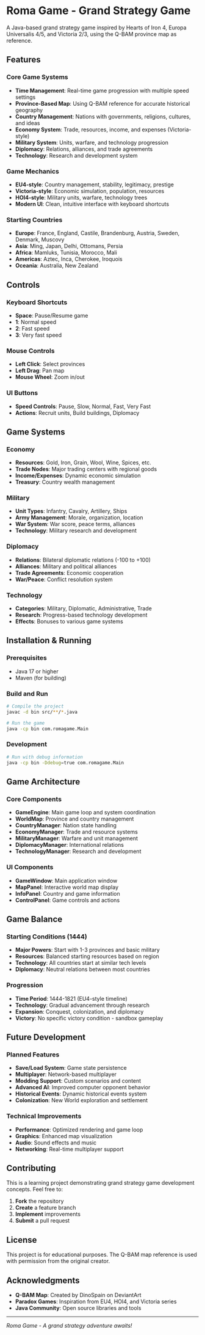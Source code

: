 # Roma Game - Grand Strategy Game

A Java-based grand strategy game inspired by Hearts of Iron 4, Europa Universalis 4/5, and Victoria 2/3, using the Q-BAM province map as reference.

## Features

### Core Game Systems

- **Time Management**: Real-time game progression with multiple speed settings
- **Province-Based Map**: Using Q-BAM reference for accurate historical geography
- **Country Management**: Nations with governments, religions, cultures, and ideas
- **Economy System**: Trade, resources, income, and expenses (Victoria-style)
- **Military System**: Units, warfare, and technology progression
- **Diplomacy**: Relations, alliances, and trade agreements
- **Technology**: Research and development system

### Game Mechanics

- **EU4-style**: Country management, stability, legitimacy, prestige
- **Victoria-style**: Economic simulation, population, resources
- **HOI4-style**: Military units, warfare, technology trees
- **Modern UI**: Clean, intuitive interface with keyboard shortcuts

### Starting Countries

- **Europe**: France, England, Castile, Brandenburg, Austria, Sweden, Denmark, Muscovy
- **Asia**: Ming, Japan, Delhi, Ottomans, Persia
- **Africa**: Mamluks, Tunisia, Morocco, Mali
- **Americas**: Aztec, Inca, Cherokee, Iroquois
- **Oceania**: Australia, New Zealand

## Controls

### Keyboard Shortcuts

- **Space**: Pause/Resume game
- **1**: Normal speed
- **2**: Fast speed  
- **3**: Very fast speed

### Mouse Controls

- **Left Click**: Select provinces
- **Left Drag**: Pan map
- **Mouse Wheel**: Zoom in/out

### UI Buttons

- **Speed Controls**: Pause, Slow, Normal, Fast, Very Fast
- **Actions**: Recruit units, Build buildings, Diplomacy

## Game Systems

### Economy

- **Resources**: Gold, Iron, Grain, Wool, Wine, Spices, etc.
- **Trade Nodes**: Major trading centers with regional goods
- **Income/Expenses**: Dynamic economic simulation
- **Treasury**: Country wealth management

### Military

- **Unit Types**: Infantry, Cavalry, Artillery, Ships
- **Army Management**: Morale, organization, location
- **War System**: War score, peace terms, alliances
- **Technology**: Military research and development

### Diplomacy

- **Relations**: Bilateral diplomatic relations (-100 to +100)
- **Alliances**: Military and political alliances
- **Trade Agreements**: Economic cooperation
- **War/Peace**: Conflict resolution system

### Technology

- **Categories**: Military, Diplomatic, Administrative, Trade
- **Research**: Progress-based technology development
- **Effects**: Bonuses to various game systems

## Installation & Running

### Prerequisites

- Java 17 or higher
- Maven (for building)

### Build and Run

```bash
# Compile the project
javac -d bin src/**/*.java

# Run the game
java -cp bin com.romagame.Main
```

### Development

```bash
# Run with debug information
java -cp bin -Ddebug=true com.romagame.Main
```

## Game Architecture

### Core Components

- **GameEngine**: Main game loop and system coordination
- **WorldMap**: Province and country management
- **CountryManager**: Nation state handling
- **EconomyManager**: Trade and resource systems
- **MilitaryManager**: Warfare and unit management
- **DiplomacyManager**: International relations
- **TechnologyManager**: Research and development

### UI Components

- **GameWindow**: Main application window
- **MapPanel**: Interactive world map display
- **InfoPanel**: Country and game information
- **ControlPanel**: Game controls and actions

## Game Balance

### Starting Conditions (1444)

- **Major Powers**: Start with 1-3 provinces and basic military
- **Resources**: Balanced starting resources based on region
- **Technology**: All countries start at similar tech levels
- **Diplomacy**: Neutral relations between most countries

### Progression

- **Time Period**: 1444-1821 (EU4-style timeline)
- **Technology**: Gradual advancement through research
- **Expansion**: Conquest, colonization, and diplomacy
- **Victory**: No specific victory condition - sandbox gameplay

## Future Development

### Planned Features

- **Save/Load System**: Game state persistence
- **Multiplayer**: Network-based multiplayer
- **Modding Support**: Custom scenarios and content
- **Advanced AI**: Improved computer opponent behavior
- **Historical Events**: Dynamic historical events system
- **Colonization**: New World exploration and settlement

### Technical Improvements

- **Performance**: Optimized rendering and game loop
- **Graphics**: Enhanced map visualization
- **Audio**: Sound effects and music
- **Networking**: Real-time multiplayer support

## Contributing

This is a learning project demonstrating grand strategy game development concepts. Feel free to:

1. **Fork** the repository
2. **Create** a feature branch
3. **Implement** improvements
4. **Submit** a pull request

## License

This project is for educational purposes. The Q-BAM map reference is used with permission from the original creator.

## Acknowledgments

- **Q-BAM Map**: Created by DinoSpain on DeviantArt
- **Paradox Games**: Inspiration from EU4, HOI4, and Victoria series
- **Java Community**: Open source libraries and tools

---

*Roma Game - A grand strategy adventure awaits!* 